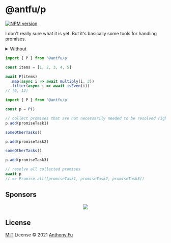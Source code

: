 # @antfu/p

[![NPM version](https://img.shields.io/npm/v/@antfu/p?color=a1b858&label=)](https://www.npmjs.com/package/@antfu/p)

I don't really sure what it is yet. But it's basically some tools for handling promises.

<details>
<summary>Without</summary>

```ts
const items = [1, 2, 3, 4, 5]

(await Promise.all(items
  .map(async i => {
    const v = await multiply(i, 3)
    const even = await isEven(v)
    return [even, v]
  })))
    .filter(x => x[0])
    .map(x => x[1])
```

</details>

```ts
import { P } from '@antfu/p'

const items = [1, 2, 3, 4, 5]

await P(items)
  .map(async i => await multiply(i, 3))
  .filter(async i => await isEven(i))
// [6, 12]
```

```ts
import { P } from '@antfu/p'

const p = P()

// collect promises that are not necessarily needed to be resolved right away
p.add(promiseTask1)

someOtherTasks()

p.add(promiseTask2)

someOtherTasks()

p.add(promiseTask3)

// resolve all collected promises
await p
// => Promise.all([promiseTask1, promiseTask2, promiseTask3])
```

## Sponsors

<p align="center">
  <a href="https://cdn.jsdelivr.net/gh/antfu/static/sponsors.svg">
    <img src='https://cdn.jsdelivr.net/gh/antfu/static/sponsors.svg'/>
  </a>
</p>

## License

[MIT](./LICENSE) License © 2021 [Anthony Fu](https://github.com/antfu)
